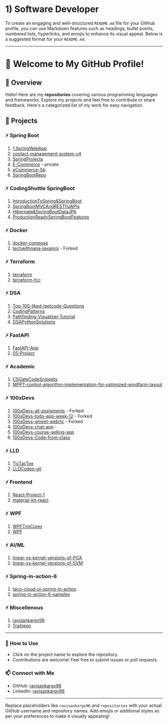 # 1) Software Developer

To create an engaging and well-structured `README.md` file for your GitHub profile, you can use Markdown features such as headings, bullet points, numbered lists, hyperlinks, and emojis to enhance its visual appeal. Below is a suggested format for your `README.md`:

---

# 🌟 Welcome to My GitHub Profile!  

## 📖 Overview  
Hello! Here are my **repositories** covering various programming languages and frameworks. Explore my projects and feel free to contribute or share feedback. Here's a categorized list of my work for easy navigation.  

## 🚀 Projects  

### ⚡ Spring Boot
1. [1.SpringWebApp](https://github.com/ravisankargv96/1.SpringWebApp)
2. [contact-management-system-v4](https://github.com/ravisankargv96/contact-management-system-v4)
3. [SpringProjects](https://github.com/ravisankargv96/SpringProjects)
4. [E-Commerce](https://github.com/ravisankargv96/E-Commerce) - private
5. [eCommerce-Sb](https://github.com/ravisankargv96/eCommerce-Sb)
6. [SpringBootRepo](https://github.com/ravisankargv96/SpringBootRepo)

### ⚡ CodingShuttle SpringBoot
1. [IntroductionToSpring&SpringBoot](https://github.com/ravisankargv96/01-IntroductionToSpringAndSpringBoot)
2. [SpringBootMVCAndRESTfulAPIs](https://github.com/ravisankargv96/02-SpringBootMVCAndRESTfulAPIs)
3. [Hibernate&SpringBootDataJPA](https://github.com/ravisankargv96/03-HibernateAndSpringBootDataJPA)
4. [ProductionReadySpringBootFeatures](https://github.com/ravisankargv96/04-ProductionReadySpringBootFeatures)

### ⚡ Docker
1. [docker-compose](https://github.com/ravisankargv96/docker-compose)
2. [techwithnana-javaproj](https://github.com/ravisankargv96/techwithnana-javaproj) - Forked
   

### ⚡ Terraform
1. [terraform](https://github.com/ravisankargv96/terraform)
2. [terraform-fcc](https://github.com/ravisankargv96/terraform-fcc)
 

### ⚡ DSA
1. [Top-100-liked-leetcode-Questions](https://github.com/ravisankargv96/Top-100-liked-leetcode-Questions)
2. [CodingPatterns](https://github.com/ravisankargv96/CodingPatterns)
3. [Pathfinding-Visualizer-Tutorial](https://github.com/ravisankargv96/Pathfinding-Visualizer-Tutorial)
4. [DSAPythonSolutions](https://github.com/ravisankargv96/DSAPythonSolutions)
   

### ⚡ FastAPI
1. [FastAPI-App](https://github.com/ravisankargv96/FastAPI-App)
2. [05-Project](https://github.com/ravisankargv96/05-Project)


### ⚡ Academic
1. [CSGateCodeSnippets](https://github.com/ravisankargv96/CSGateCodeSnippets)
2. [MPPT-control-algorithm-implementation-for-optimized-windfarm-layout](https://github.com/ravisankargv96/MPPT-control-algorithm-implementation-for-optimized-windfarm-layout)


### ⚡ 100xDevs
1. [100xDevs-all-assigments](https://github.com/ravisankargv96/100xDevs-all-assigments) - Forked
2. [100xDevs-todo-app-week-12](https://github.com/ravisankargv96/100xDevs-todo-app-week-12) - Forked
3. [100xDevs-gmeet-webrtc](https://github.com/ravisankargv96/100xDevs-gmeet-webrtc) - Forked
4. [100xDevs-chat-app](https://github.com/ravisankargv96/100xDevs-chat-app) -
5. [100xDevs-course-selling-app](https://github.com/ravisankargv96/100xDevs-course-selling-app)
6. [100xDevs-Code-from-class](https://github.com/ravisankargv96/100xDevs-Code-from-class)

### ⚡ LLD
1. [TicTacToe](https://github.com/ravisankargv96/TicTacToe)
2. [LLDCodes-git](https://github.com/ravisankargv96/LLDCodes-git)


### ⚡ Frontend
1. [React-Project-1](https://github.com/ravisankargv96/React-Project-1)
2. [material-kit-react](https://github.com/ravisankargv96/material-kit-react)


### ⚡ WPF
1. [WPFTimCorey](https://github.com/ravisankargv96/WPFTimCorey)
2. [WPF](https://github.com/ravisankargv96/WPF)


### ⚡ AI/ML
1. [linear-vs-kernel-versions-of-PCA](https://github.com/ravisankargv96/linear-vs-kernel-versions-of-PCA)
2. [linear-vs-kernel-versions-of-SVM](https://github.com/ravisankargv96/linear-vs-kernel-versions-of-SVM)


### ⚡ Spring-in-action-6
1. [taco-cloud-ui-spring-in-action](https://github.com/ravisankargv96/taco-cloud-ui-spring-in-action)
2. [spring-in-action-6-samples](https://github.com/ravisankargv96/spring-in-action-6-samples)

### ⚡ Miscellenous
1. [ravisankargv96](https://github.com/ravisankargv96/ravisankargv96)
2. [Trailrepo](https://github.com/ravisankargv96/Trailrepo)

---

### 🌟 How to Use  
- Click on the project name to explore the repository.  
- Contributions are welcome! Feel free to submit issues or pull requests.  

### 📫 Connect with Me  
- GitHub: [ravisankargv96](https://github.com/ravisankargv96)  
- LinkedIn: [ravisankargv96](https://linkedin.com/in/ravisankargv96)  

---

Replace placeholders like `ravisankargv96` and `repositories` with your actual GitHub username and repository names. Add emojis or additional styles as per your preferences to make it visually appealing!
